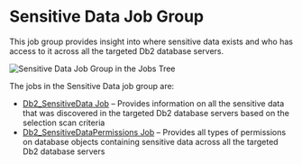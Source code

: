 # Sensitive Data Job Group

This job group provides insight into where sensitive data exists and who has access to it across all
the targeted Db2 database servers.

![Sensitive Data Job Group in the Jobs Tree](/img/product_docs/accessanalyzer/11.6/accessanalyzer/solutions/databases/db2/sensitivedata/sensitivedatajobstree.webp)

The jobs in the Sensitive Data job group are:

- [Db2_SensitiveData Job](/docs/accessanalyzer/11.6/solutions/databases/db2/sensitivedata/db2_sensitivedata.md)
  – Provides information on all the sensitive data that was discovered in the targeted Db2 database
  servers based on the selection scan criteria
- [Db2_SensitiveDataPermissions Job](/docs/accessanalyzer/11.6/solutions/databases/db2/sensitivedata/db2_sensitivedatapermissions.md)
  – Provides all types of permissions on database objects containing sensitive data across all the
  targeted Db2 database servers
